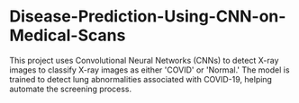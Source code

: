 # Disease-Prediction-Using-CNN-on-Medical-Scans
This project uses Convolutional Neural Networks (CNNs) to detect X-ray images to classify X-ray images as either 'COVID' or 'Normal.' The model is trained to detect lung abnormalities associated with COVID-19, helping automate the screening process.
